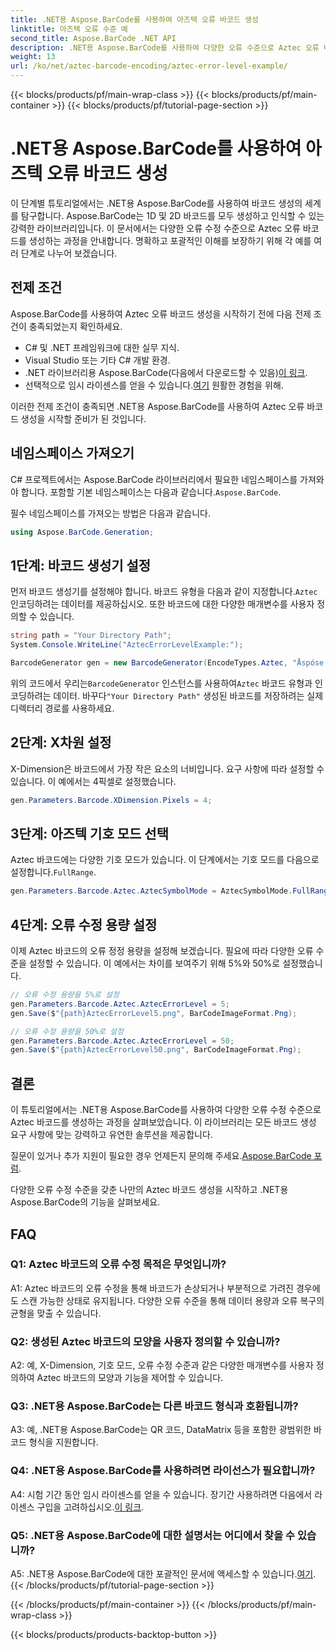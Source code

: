 ```yaml
---
title: .NET용 Aspose.BarCode를 사용하여 아즈텍 오류 바코드 생성
linktitle: 아즈텍 오류 수준 예
second_title: Aspose.BarCode .NET API
description: .NET용 Aspose.BarCode를 사용하여 다양한 오류 수준으로 Aztec 오류 바코드를 생성하는 방법을 알아보세요. 바코드 생성을 위한 종합 가이드입니다.
weight: 13
url: /ko/net/aztec-barcode-encoding/aztec-error-level-example/
---
```


{{< blocks/products/pf/main-wrap-class >}}
{{< blocks/products/pf/main-container >}}
{{< blocks/products/pf/tutorial-page-section >}}

# .NET용 Aspose.BarCode를 사용하여 아즈텍 오류 바코드 생성

이 단계별 튜토리얼에서는 .NET용 Aspose.BarCode를 사용하여 바코드 생성의 세계를 탐구합니다. Aspose.BarCode는 1D 및 2D 바코드를 모두 생성하고 인식할 수 있는 강력한 라이브러리입니다. 이 문서에서는 다양한 오류 수정 수준으로 Aztec 오류 바코드를 생성하는 과정을 안내합니다. 명확하고 포괄적인 이해를 보장하기 위해 각 예를 여러 단계로 나누어 보겠습니다.

## 전제 조건

Aspose.BarCode를 사용하여 Aztec 오류 바코드 생성을 시작하기 전에 다음 전제 조건이 충족되었는지 확인하세요.

- C# 및 .NET 프레임워크에 대한 실무 지식.
- Visual Studio 또는 기타 C# 개발 환경.
-  .NET 라이브러리용 Aspose.BarCode(다음에서 다운로드할 수 있음)[이 링크](https://releases.aspose.com/barcode/net/).
-  선택적으로 임시 라이센스를 얻을 수 있습니다.[여기](https://purchase.aspose.com/temporary-license/) 원활한 경험을 위해.

이러한 전제 조건이 충족되면 .NET용 Aspose.BarCode를 사용하여 Aztec 오류 바코드 생성을 시작할 준비가 된 것입니다.

## 네임스페이스 가져오기

C# 프로젝트에서는 Aspose.BarCode 라이브러리에서 필요한 네임스페이스를 가져와야 합니다. 포함할 기본 네임스페이스는 다음과 같습니다.`Aspose.BarCode`.

필수 네임스페이스를 가져오는 방법은 다음과 같습니다.

```csharp
using Aspose.BarCode.Generation;
```

## 1단계: 바코드 생성기 설정

 먼저 바코드 생성기를 설정해야 합니다. 바코드 유형을 다음과 같이 지정합니다.`Aztec` 인코딩하려는 데이터를 제공하십시오. 또한 바코드에 대한 다양한 매개변수를 사용자 정의할 수 있습니다.

```csharp
string path = "Your Directory Path";
System.Console.WriteLine("AztecErrorLevelExample:");

BarcodeGenerator gen = new BarcodeGenerator(EncodeTypes.Aztec, "Åspóse.Barcóde© is a powerful library to generate & recognize 1D & 2D barcodes");
```

 위의 코드에서 우리는`BarcodeGenerator` 인스턴스를 사용하여`Aztec` 바코드 유형과 인코딩하려는 데이터. 바꾸다`"Your Directory Path"` 생성된 바코드를 저장하려는 실제 디렉터리 경로를 사용하세요.

## 2단계: X차원 설정

X-Dimension은 바코드에서 가장 작은 요소의 너비입니다. 요구 사항에 따라 설정할 수 있습니다. 이 예에서는 4픽셀로 설정했습니다.

```csharp
gen.Parameters.Barcode.XDimension.Pixels = 4;
```

## 3단계: 아즈텍 기호 모드 선택

 Aztec 바코드에는 다양한 기호 모드가 있습니다. 이 단계에서는 기호 모드를 다음으로 설정합니다.`FullRange`.

```csharp
gen.Parameters.Barcode.Aztec.AztecSymbolMode = AztecSymbolMode.FullRange;
```

## 4단계: 오류 수정 용량 설정

이제 Aztec 바코드의 오류 정정 용량을 설정해 보겠습니다. 필요에 따라 다양한 오류 수준을 설정할 수 있습니다. 이 예에서는 차이를 보여주기 위해 5%와 50%로 설정했습니다.

```csharp
// 오류 수정 용량을 5%로 설정
gen.Parameters.Barcode.Aztec.AztecErrorLevel = 5;
gen.Save($"{path}AztecErrorLevel5.png", BarCodeImageFormat.Png);

// 오류 수정 용량을 50%로 설정
gen.Parameters.Barcode.Aztec.AztecErrorLevel = 50;
gen.Save($"{path}AztecErrorLevel50.png", BarCodeImageFormat.Png);
```

## 결론

이 튜토리얼에서는 .NET용 Aspose.BarCode를 사용하여 다양한 오류 수정 수준으로 Aztec 바코드를 생성하는 과정을 살펴보았습니다. 이 라이브러리는 모든 바코드 생성 요구 사항에 맞는 강력하고 유연한 솔루션을 제공합니다.

 질문이 있거나 추가 지원이 필요한 경우 언제든지 문의해 주세요.[Aspose.BarCode 포럼](https://forum.aspose.com/c/barcode/13).

다양한 오류 수정 수준을 갖춘 나만의 Aztec 바코드 생성을 시작하고 .NET용 Aspose.BarCode의 기능을 살펴보세요.

## FAQ

### Q1: Aztec 바코드의 오류 수정 목적은 무엇입니까?

A1: Aztec 바코드의 오류 수정을 통해 바코드가 손상되거나 부분적으로 가려진 경우에도 스캔 가능한 상태로 유지됩니다. 다양한 오류 수준을 통해 데이터 용량과 오류 복구의 균형을 맞출 수 있습니다.

### Q2: 생성된 Aztec 바코드의 모양을 사용자 정의할 수 있습니까?

A2: 예, X-Dimension, 기호 모드, 오류 수정 수준과 같은 다양한 매개변수를 사용자 정의하여 Aztec 바코드의 모양과 기능을 제어할 수 있습니다.

### Q3: .NET용 Aspose.BarCode는 다른 바코드 형식과 호환됩니까?

A3: 예, .NET용 Aspose.BarCode는 QR 코드, DataMatrix 등을 포함한 광범위한 바코드 형식을 지원합니다.

### Q4: .NET용 Aspose.BarCode를 사용하려면 라이선스가 필요합니까?

 A4: 시험 기간 동안 임시 라이센스를 얻을 수 있습니다. 장기간 사용하려면 다음에서 라이센스 구입을 고려하십시오.[이 링크](https://purchase.aspose.com/buy).

### Q5: .NET용 Aspose.BarCode에 대한 설명서는 어디에서 찾을 수 있습니까?

 A5: .NET용 Aspose.BarCode에 대한 포괄적인 문서에 액세스할 수 있습니다.[여기](https://reference.aspose.com/barcode/net/).
{{< /blocks/products/pf/tutorial-page-section >}}

{{< /blocks/products/pf/main-container >}}
{{< /blocks/products/pf/main-wrap-class >}}

{{< blocks/products/products-backtop-button >}}
